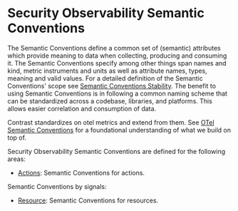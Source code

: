 # Security Observability Semantic Conventions

The Semantic Conventions define a common set of (semantic) attributes which
provide meaning to data when collecting, producing and consuming it.
The Semantic Conventions specify among other things span names and kind, metric
instruments and units as well as attribute names, types, meaning and valid
values. For a detailed definition of the Semantic Conventions' scope see
[Semantic Conventions Stability](https://opentelemetry.io/docs/specs/otel/versioning-and-stability/#semantic-conventions-stability).
The benefit to using Semantic Conventions is in following a common naming
scheme that can be standardized across a codebase, libraries, and platforms.
This allows easier correlation and consumption of data.

Contrast standardizes on otel metrics and extend from them. See
[OTel Semantic Conventions](https://github.com/open-telemetry/semantic-conventions/tree/v1.22.0/docs)
for a foundational understanding of what we build on top of.

Security Observability Semantic Conventions are defined for the following areas:

- [Actions](actions/README.md): Semantic Conventions for actions.

Semantic Conventions by signals:

- [Resource](resource/README.md): Semantic Conventions for resources.

